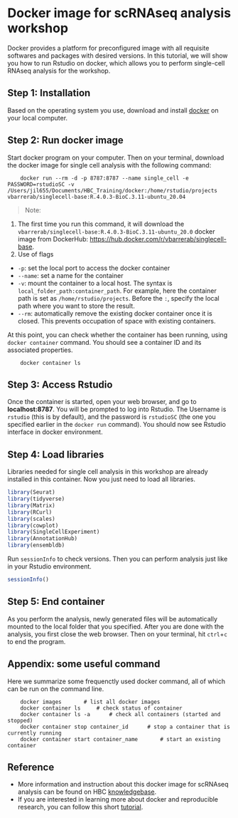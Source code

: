 # Docker image for scRNAseq analysis workshop

Docker provides a platform for preconfigured image with all requisite softwares and packages with desired versions. In this tutorial, we will show you how to run Rstudio on docker, which allows you to perform single-cell RNAseq analysis for the workshop.

## Step 1: Installation
Based on the operating system you use, download and install [docker](https://docs.docker.com/get-docker/) on your local computer.

## Step 2: Run docker image
Start docker program on your computer. Then on your terminal, download the docker image for single cell analysis with the following command:
```
    docker run --rm -d -p 8787:8787 --name single_cell -e PASSWORD=rstudioSC -v /Users/jil655/Documents/HBC_Training/docker:/home/rstudio/projects vbarrerab/singlecell-base:R.4.0.3-BioC.3.11-ubuntu_20.04
```
> Note:
1. The first time you run this command, it will download the `vbarrerab/singlecell-base:R.4.0.3-BioC.3.11-ubuntu_20.0` docker image from DockerHub: https://hub.docker.com/r/vbarrerab/singlecell-base.
2. Use of flags
- `-p`: set the local port to access the docker container
- `--name`: set a name for the container
- `-v`: mount the container to a local host. The syntax is `local_folder_path:container_path`. For example, here the container path is set as `/home/rstudio/projects`. Before the `:`, specify the local path where you want to store the result.
- `--rm`: automatically remove the existing docker container once it is closed. This prevents occupation of space with existing containers.

At this point, you can check whether the container has been running, using `docker container` command. You should see a container ID and its associated properties.
```
    docker container ls
```

## Step 3: Access Rstudio
Once the container is started, open your web browser, and go to **localhost:8787**.
You will be prompted to log into Rstudio. The Username is `rstudio` (this is by default), and the password is `rstudioSC` (the one you specified earlier in the `docker run` command). You should now see Rstudio interface in docker environment.

## Step 4: Load libraries
Libraries needed for single cell analysis in this workshop are already installed in this container. Now you just need to load all libraries.
```r
library(Seurat)
library(tidyverse)
library(Matrix)
library(RCurl)
library(scales)
library(cowplot)
library(SingleCellExperiment)
library(AnnotationHub)
library(ensembldb)
```

Run `sessionInfo` to check versions. Then you can perform analysis just like in your Rstudio environment.
```r
sessionInfo()
```

## Step 5: End container
As you perform the analysis, newly generated files will be automatically mounted to the local folder that you specified. After you are done with the analysis, you first close the web browser. Then on your terminal, hit `ctrl`+`c` to end the program. 

## Appendix: some useful command
Here we summarize some frequenctly used docker command, all of which can be run on the command line.
```
    docker images       # list all docker images
    docker container ls     # check status of container
    docker container ls -a      # check all containers (started and stopped)
    docker container stop container_id      # stop a container that is currently running
    docker container start container_name       # start an existing container   
```

## Reference
- More information and instruction about this docker image for scRNAseq analysis can be found on HBC [knowledgebase](https://github.com/hbc/knowledgebase/blob/master/scrnaseq/rstudio_sc_docker.md).
- If you are interested in learning more about docker and reproducible research, you can follow this short [tutorial](http://ropenscilabs.github.io/r-docker-tutorial/).
